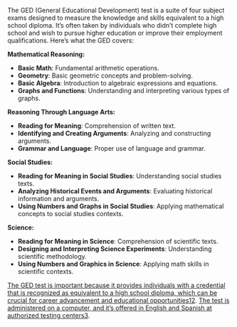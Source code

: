 The GED (General Educational Development) test is a suite of four subject exams designed to measure the knowledge and skills equivalent to a high school diploma. It’s often taken by individuals who didn’t complete high school and wish to pursue higher education or improve their employment qualifications. Here’s what the GED covers:

**Mathematical Reasoning:**

-   **Basic Math**: Fundamental arithmetic operations.
-   **Geometry**: Basic geometric concepts and problem-solving.
-   **Basic Algebra**: Introduction to algebraic expressions and equations.
-   **Graphs and Functions**: Understanding and interpreting various types of graphs.

**Reasoning Through Language Arts:**

-   **Reading for Meaning**: Comprehension of written text.
-   **Identifying and Creating Arguments**: Analyzing and constructing arguments.
-   **Grammar and Language**: Proper use of language and grammar.

**Social Studies:**

-   **Reading for Meaning in Social Studies**: Understanding social studies texts.
-   **Analyzing Historical Events and Arguments**: Evaluating historical information and arguments.
-   **Using Numbers and Graphs in Social Studies**: Applying mathematical concepts to social studies contexts.

**Science:**

-   **Reading for Meaning in Science**: Comprehension of scientific texts.
-   **Designing and Interpreting Science Experiments**: Understanding scientific methodology.
-   **Using Numbers and Graphics in Science**: Applying math skills in scientific contexts.

[The GED test is important because it provides individuals with a credential that is recognized as equivalent to a high school diploma, which can be crucial for career advancement and educational opportunities](https://www.bing.com/aclick?ld=e8NmUi9Gax1GESht0B26UKmjVUCUyZZNbVkwUWOfrTEdES-5f05y3MFqhJk9DPmlvmwU_qJBPB6GckjIWtm9MSw0KTjH9cmB71ce9511k0dURSgHqxPXphAs_bnCiEf2k3PA4fSwf8yNdL8Cnfl7BEZmWVLB7LvhS0VCrFOoxxzla_ttIl7o8jFaLjDFQwfGcPaPOIJmZSwJFd8aUo_HXQC2IiaVbsetuvntiYysn20xW0ho_oh1WL08Jg7r-VYPIebwS8zlZ-4fwzWQHCQta3Vbpr4nE&u=aHR0cHMlM2ElMmYlMmZzdHVkeS5jb20lMmZidXklMmZjb3Vyc2UlMmZnZWQtc3R1ZHktZ3VpZGUuaHRtbCUzZnNyYyUzZHBwY19iaW5nX25vbmJyYW5kJTI2cmNudHh0JTNkYXdzJTI2Y3J0JTNkJTI2a3dkJTNkc3R1ZHklMjUyMGZvciUyNTIwZ2VkJTI2a3dpZCUzZGt3ZC03NzEwMzQ4NjM1ODU1NCUzYWxvYy0xOTAlMjZhZ2lkJTNkMTIzMzY1MjA5NjM2NzU0NCUyNm10JTNkcCUyNmRldmljZSUzZGMlMjZuZXR3b3JrJTNkbyUyNm1zY2xraWQlM2Q4ZDEyMDMwOTMyNDkxOTUxMjQwMzY1YjZiN2IxMzY0YQ&rlid=8d12030932491951240365b6b7b1364a)[1](https://www.ged.com/about_test/test_subjects/)[2](https://gedguru.com/blog/everything-you-need-to-know-about-the-ged-test). [The test is administered on a computer, and it’s offered in English and Spanish at authorized testing centers](https://gedpracticetest.net/)[3](https://gedpracticetest.net/).

​                 

​              